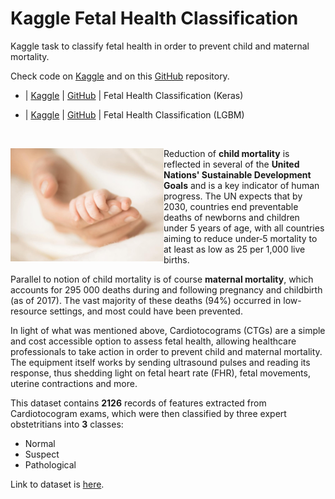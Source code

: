 # Kaggle Fetal Health Classification
Kaggle task to classify fetal health in order to prevent child and maternal mortality.

Check code on [Kaggle](https://www.kaggle.com/muhakabartay) and on this [GitHub](https://github.com/kabartay/kaggle-siim-isic-melanoma-classification) repository. 
- | [Kaggle](https://www.kaggle.com/muhakabartay/keras-fetal-health-classification) | [GitHub](https://github.com/kabartay/kaggle-siim-isic-melanoma-classification/blob/ae62541ae7f7a02f95d1d16910e8e8b3709d362e/siim-isic-melanoma-classification-eda-dicom.ipynb) | Fetal Health Classification (Keras)  


- | [Kaggle](https://www.kaggle.com/muhakabartay/lgbm-fetal-health-classification) | [GitHub](https://github.com/kabartay/kaggle-fetal-health-classification/blob/main/lgbm-fetal-health-classification.ipynb) | Fetal Health Classification (LGBM)  


&nbsp;


<img align="left" src="https://raw.githubusercontent.com/kabartay/kaggle-fetal-health-classification/main/pics/parent-baby-hand.jpg" data-canonical-src="https://raw.githubusercontent.com/kabartay/kaggle-fetal-health-classification/main/pics/parent-baby-hand.jpg" width="245" height="181" />

Reduction of **child mortality** is reflected in several of the **United Nations' Sustainable Development Goals** and is a key indicator of human progress. The UN expects that by 2030, countries end preventable deaths of newborns and children under 5 years of age, with all countries aiming to reduce under‑5 mortality to at least as low as 25 per 1,000 live births.

Parallel to notion of child mortality is of course **maternal mortality**, which accounts for 295 000 deaths during and following pregnancy and childbirth (as of 2017). The vast majority of these deaths (94%) occurred in low-resource settings, and most could have been prevented.

In light of what was mentioned above, Cardiotocograms (CTGs) are a simple and cost accessible option to assess fetal health, allowing healthcare professionals to take action in order to prevent child and maternal mortality. The equipment itself works by sending ultrasound pulses and reading its response, thus shedding light on fetal heart rate (FHR), fetal movements, uterine contractions and more.

This dataset contains **2126** records of features extracted from Cardiotocogram exams, which were then classified by three expert obstetritians into **3** classes:

- Normal
- Suspect
- Pathological

Link to dataset is [here](https://www.kaggle.com/andrewmvd/fetal-health-classification).

